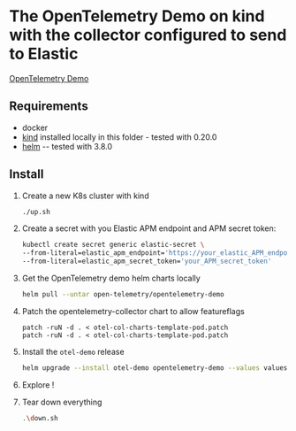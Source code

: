# The OpenTelemetry Demo on kind with the collector configured to send to Elastic

[OpenTelemetry Demo](https://opentelemetry.io/docs/demo/)

## Requirements

* docker
* [kind](https://kind.sigs.k8s.io) installed locally in this folder - tested with 0.20.0
* [helm](https://kind.sigs.k8s.io) -- tested with 3.8.0

## Install

1. Create a new K8s cluster with kind
    
    ```bash
    ./up.sh
    ```
    
2. Create a secret with you Elastic APM endpoint and APM secret token:
    
    ```bash
    kubectl create secret generic elastic-secret \                      
    --from-literal=elastic_apm_endpoint='https://your_elastic_APM_endpoint:443' \
    --from-literal=elastic_apm_secret_token='your_APM_secret_token'
    ```
    
3. Get the OpenTelemetry demo helm charts locally
    
    ```bash
    helm pull --untar open-telemetry/opentelemetry-demo
    ```
    
4. Patch the opentelemetry-collector chart to allow featureflags
    
    ```bah
    patch -ruN -d . < otel-col-charts-template-pod.patch
    patch -ruN -d . < otel-col-charts-template-pod.patch
    ```
    
5. Install the `otel-demo` release
    ```bash
    helm upgrade --install otel-demo opentelemetry-demo --values values.yaml
    ```
    
6. Explore !
7. Tear down everything
    
    ```bash
    .\down.sh
    ```

